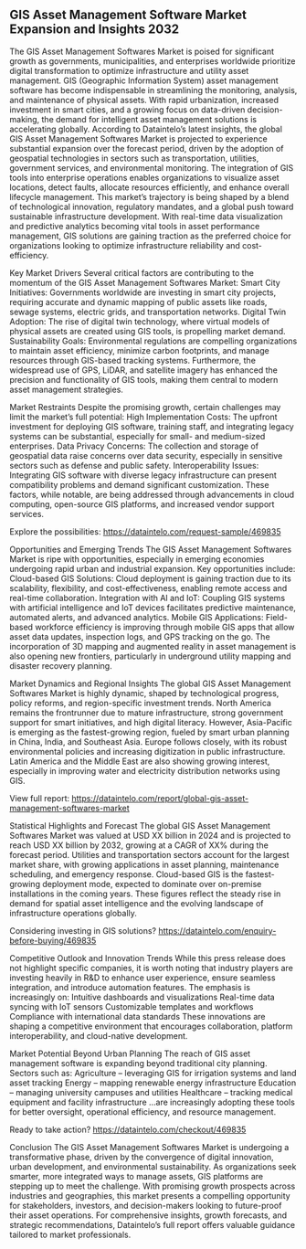 ## GIS Asset Management Software Market Expansion and Insights 2032

The GIS Asset Management Softwares Market is poised for significant growth as governments, municipalities, and enterprises worldwide prioritize digital transformation to optimize infrastructure and utility asset management. GIS (Geographic Information System) asset management software has become indispensable in streamlining the monitoring, analysis, and maintenance of physical assets. With rapid urbanization, increased investment in smart cities, and a growing focus on data-driven decision-making, the demand for intelligent asset management solutions is accelerating globally.
According to Dataintelo’s latest insights, the global GIS Asset Management Softwares Market is projected to experience substantial expansion over the forecast period, driven by the adoption of geospatial technologies in sectors such as transportation, utilities, government services, and environmental monitoring. The integration of GIS tools into enterprise operations enables organizations to visualize asset locations, detect faults, allocate resources efficiently, and enhance overall lifecycle management.
This market’s trajectory is being shaped by a blend of technological innovation, regulatory mandates, and a global push toward sustainable infrastructure development. With real-time data visualization and predictive analytics becoming vital tools in asset performance management, GIS solutions are gaining traction as the preferred choice for organizations looking to optimize infrastructure reliability and cost-efficiency.

Key Market Drivers
Several critical factors are contributing to the momentum of the GIS Asset Management Softwares Market:
Smart City Initiatives: Governments worldwide are investing in smart city projects, requiring accurate and dynamic mapping of public assets like roads, sewage systems, electric grids, and transportation networks.
Digital Twin Adoption: The rise of digital twin technology, where virtual models of physical assets are created using GIS tools, is propelling market demand.
Sustainability Goals: Environmental regulations are compelling organizations to maintain asset efficiency, minimize carbon footprints, and manage resources through GIS-based tracking systems.
Furthermore, the widespread use of GPS, LiDAR, and satellite imagery has enhanced the precision and functionality of GIS tools, making them central to modern asset management strategies.

Market Restraints
Despite the promising growth, certain challenges may limit the market’s full potential:
High Implementation Costs: The upfront investment for deploying GIS software, training staff, and integrating legacy systems can be substantial, especially for small- and medium-sized enterprises.
Data Privacy Concerns: The collection and storage of geospatial data raise concerns over data security, especially in sensitive sectors such as defense and public safety.
Interoperability Issues: Integrating GIS software with diverse legacy infrastructure can present compatibility problems and demand significant customization.
These factors, while notable, are being addressed through advancements in cloud computing, open-source GIS platforms, and increased vendor support services.

Explore the possibilities: https://dataintelo.com/request-sample/469835

Opportunities and Emerging Trends
The GIS Asset Management Softwares Market is ripe with opportunities, especially in emerging economies undergoing rapid urban and industrial expansion. Key opportunities include:
Cloud-based GIS Solutions: Cloud deployment is gaining traction due to its scalability, flexibility, and cost-effectiveness, enabling remote access and real-time collaboration.
Integration with AI and IoT: Coupling GIS systems with artificial intelligence and IoT devices facilitates predictive maintenance, automated alerts, and advanced analytics.
Mobile GIS Applications: Field-based workforce efficiency is improving through mobile GIS apps that allow asset data updates, inspection logs, and GPS tracking on the go.
The incorporation of 3D mapping and augmented reality in asset management is also opening new frontiers, particularly in underground utility mapping and disaster recovery planning.

Market Dynamics and Regional Insights
The global GIS Asset Management Softwares Market is highly dynamic, shaped by technological progress, policy reforms, and region-specific investment trends. North America remains the frontrunner due to mature infrastructure, strong government support for smart initiatives, and high digital literacy. However, Asia-Pacific is emerging as the fastest-growing region, fueled by smart urban planning in China, India, and Southeast Asia.
Europe follows closely, with its robust environmental policies and increasing digitization in public infrastructure. Latin America and the Middle East are also showing growing interest, especially in improving water and electricity distribution networks using GIS.

View full report: https://dataintelo.com/report/global-gis-asset-management-softwares-market

Statistical Highlights and Forecast
The global GIS Asset Management Softwares Market was valued at USD XX billion in 2024 and is projected to reach USD XX billion by 2032, growing at a CAGR of XX% during the forecast period.
Utilities and transportation sectors account for the largest market share, with growing applications in asset planning, maintenance scheduling, and emergency response.
Cloud-based GIS is the fastest-growing deployment mode, expected to dominate over on-premise installations in the coming years.
These figures reflect the steady rise in demand for spatial asset intelligence and the evolving landscape of infrastructure operations globally.

Considering investing in GIS solutions? https://dataintelo.com/enquiry-before-buying/469835

Competitive Outlook and Innovation Trends
While this press release does not highlight specific companies, it is worth noting that industry players are investing heavily in R&D to enhance user experience, ensure seamless integration, and introduce automation features. The emphasis is increasingly on:
Intuitive dashboards and visualizations
Real-time data syncing with IoT sensors
Customizable templates and workflows
Compliance with international data standards
These innovations are shaping a competitive environment that encourages collaboration, platform interoperability, and cloud-native development.

Market Potential Beyond Urban Planning
The reach of GIS asset management software is expanding beyond traditional city planning. Sectors such as:
Agriculture – leveraging GIS for irrigation systems and land asset tracking
Energy – mapping renewable energy infrastructure
Education – managing university campuses and utilities
Healthcare – tracking medical equipment and facility infrastructure
…are increasingly adopting these tools for better oversight, operational efficiency, and resource management.

Ready to take action? https://dataintelo.com/checkout/469835

Conclusion
The GIS Asset Management Softwares Market is undergoing a transformative phase, driven by the convergence of digital innovation, urban development, and environmental sustainability. As organizations seek smarter, more integrated ways to manage assets, GIS platforms are stepping up to meet the challenge. With promising growth prospects across industries and geographies, this market presents a compelling opportunity for stakeholders, investors, and decision-makers looking to future-proof their asset operations.
For comprehensive insights, growth forecasts, and strategic recommendations, Dataintelo’s full report offers valuable guidance tailored to market professionals.

